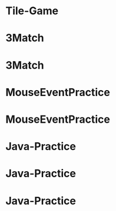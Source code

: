 # Tile-Game
# 3Match
# 3Match
# MouseEventPractice
# MouseEventPractice
# Java-Practice
# Java-Practice
# Java-Practice
